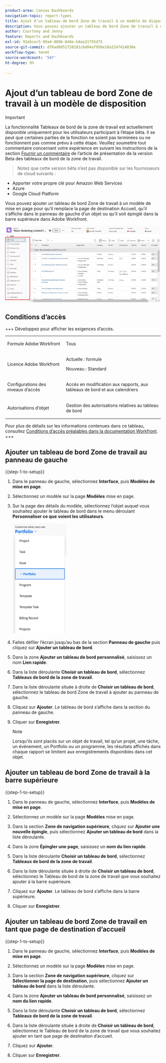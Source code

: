 ```yaml
---
product-area: Canvas Dashboards
navigation-topic: report-types
title: Ajout d’un tableau de bord Zone de travail à un modèle de disposition
description: Vous pouvez ajouter un tableau de bord Zone de travail à un modèle de mise en page pour qu’il remplace la page de destination d’accueil, qu’il apparaisse dans le panneau de gauche d’un objet ou qu’il soit épinglé sur la barre supérieure.
author: Courtney and Jenny
feature: Reports and Dashboards
exl-id: 91ebcec5-99a4-4096-8d4e-b4ea31755d75
source-git-commit: d76ad0d51f28191cbd04af950e10a2247414830e
workflow-type: tm+mt
source-wordcount: '547'
ht-degree: 9%

---
```


# Ajout d’un tableau de bord Zone de travail à un modèle de disposition

>[!IMPORTANT]
>
>La fonctionnalité Tableaux de bord de la zone de travail est actuellement disponible uniquement pour les utilisateurs participant à l’étape bêta. Il se peut que certaines parties de la fonction ne soient pas terminées ou ne fonctionnent pas comme prévu à cette étape. Veuillez soumettre tout commentaire concernant votre expérience en suivant les instructions de la section [Fournir un commentaire](/help/quicksilver/product-announcements/betas/canvas-dashboards-beta/canvas-dashboards-beta-information.md#provide-feedback) de l’article de présentation de la version Beta des tableaux de bord de la zone de travail.<br>
>>Notez que cette version bêta n’est pas disponible sur les fournisseurs de cloud suivants :
>
>* Apporter votre propre clé pour Amazon Web Services
>* Azure
>* Google Cloud Platform

Vous pouvez ajouter un tableau de bord Zone de travail à un modèle de mise en page pour qu’il remplace la page de destination Accueil, qu’il s’affiche dans le panneau de gauche d’un objet ou qu’il soit épinglé dans la barre supérieure dans Adobe Workfront.

![Panneau de gauche](assets/left-panel.png)

## Conditions d’accès

+++ Développez pour afficher les exigences d’accès. 

<table style="table-layout:auto"> 
<col> 
</col> 
<col> 
</col> 
<tbody> 
<tr> 
   <td role="rowheader"><p>Formule Adobe Workfront</p></td> 
   <td> 
<p>Tous </p> 
   </td> 
<tr> 
 <tr> 
   <td role="rowheader"><p>Licence Adobe Workfront</p></td> 
   <td> 
<p>Actuelle : formule </p> 
<p>Nouveau : Standard</p> 
   </td> 
   </tr> 
  </tr> 
  <tr> 
   <td role="rowheader"><p>Configurations des niveaux d’accès</p></td> 
   <td><p>Accès en modification aux rapports, aux tableaux de bord et aux calendriers</p>
  </td> 
  </tr> 
    </tr>  
        <tr> 
   <td role="rowheader"><p>Autorisations d’objet</p></td> 
   <td><p>Gestion des autorisations relatives au tableau de bord</p>
  </td> 
  </tr> 
</tbody> 
</table>

Pour plus de détails sur les informations contenues dans ce tableau, consultez [Conditions d’accès préalables dans la documentation Workfront](/help/quicksilver/administration-and-setup/add-users/access-levels-and-object-permissions/access-level-requirements-in-documentation.md).
+++

## Ajouter un tableau de bord Zone de travail au panneau de gauche

{{step-1-to-setup}}

1. Dans le panneau de gauche, sélectionnez **Interface**, puis **Modèles de mise en page**.

1. Sélectionnez un modèle sur la page **Modèles** mise en page.

1. Sur la page des détails du modèle, sélectionnez l’objet auquel vous souhaitez ajouter le tableau de bord dans le menu déroulant **Personnaliser ce que voient les utilisateurs**.

   ![Personnaliser ce que les utilisateurs voient dans la liste déroulante](assets/customize-what-users-see.png)

1. Faites défiler l’écran jusqu’au bas de la section **Panneau de gauche** puis cliquez sur **Ajouter un tableau de bord**.

1. Dans la zone **Ajouter un tableau de bord personnalisé**, saisissez un nom **Lien rapide**.

1. Dans la liste déroulante **Choisir un tableau de bord**, sélectionnez **Tableaux de bord de la zone de travail**.

1. Dans la liste déroulante située à droite de **Choisir un tableau de bord**, sélectionnez le tableau de bord Zone de travail à ajouter au panneau de gauche.

1. Cliquez sur **Ajouter**. Le tableau de bord s’affiche dans la section du panneau de gauche.

1. Cliquer sur **Enregistrer**.

   >[!NOTE]
   >
   >Lorsqu’ils sont placés sur un objet de travail, tel qu’un projet, une tâche, un événement, un Portfolio ou un programme, les résultats affichés dans chaque rapport se limitent aux enregistrements disponibles dans cet objet.


## Ajouter un tableau de bord Zone de travail à la barre supérieure

{{step-1-to-setup}}

1. Dans le panneau de gauche, sélectionnez **Interface**, puis **Modèles de mise en page**.

1. Sélectionnez un modèle sur la page **Modèles** mise en page.

1. Dans la section **Zone de navigation supérieure**, cliquez sur **Ajouter une nouvelle épingle**, puis sélectionnez **Ajouter un tableau de bord** dans la liste déroulante.

1. Dans la zone **Épingler une page**, saisissez un **nom du lien rapide**.

1. Dans la liste déroulante **Choisir un tableau de bord**, sélectionnez **Tableaux de bord de la zone de travail**.

1. Dans la liste déroulante située à droite de **Choisir un tableau de bord**, sélectionnez le Tableau de bord de la zone de travail que vous souhaitez ajouter à la barre supérieure.

1. Cliquez sur **Ajouter**. Le tableau de bord s’affiche dans la barre supérieure.

1. Cliquer sur **Enregistrer**.

## Ajouter un tableau de bord Zone de travail en tant que page de destination d’accueil

{{step-1-to-setup}}

1. Dans le panneau de gauche, sélectionnez **Interface**, puis **Modèles de mise en page**.

1. Sélectionnez un modèle sur la page **Modèles** mise en page.

1. Dans la section **Zone de navigation supérieure**, cliquez sur **Sélectionner la page de destination**, puis sélectionnez **Ajouter un tableau de bord** dans la liste déroulante.

1. Dans la zone **Ajouter un tableau de bord personnalisé**, saisissez un **nom du lien rapide**.

1. Dans la liste déroulante **Choisir un tableau de bord**, sélectionnez **Tableaux de bord de la zone de travail**.

1. Dans la liste déroulante située à droite de **Choisir un tableau de bord**, sélectionnez le Tableau de bord de la zone de travail que vous souhaitez ajouter en tant que page de destination d’accueil.

1. Cliquez sur **Ajouter**.

1. Cliquer sur **Enregistrer**.
